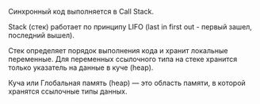 Синхронный код выполняется в Call Stack.

Stack (стек) работает по принципу LIFO (last in first out - первый зашел, последний вышел).

Стек определяет порядок выполнения кода и хранит локальные переменные. Для переменных ссылочного типа на стеке хранится только указатель на данные в куче (heap).

Куча или Глобальная память (heap) — это область памяти, в которой хранятся ссылочные типы данных.